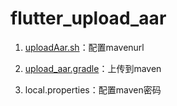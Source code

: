 # flutter_upload_aar

1. [uploadAar.sh](./uploadAar.sh)：配置mavenurl

2. [upload_aar.gradle](./upload_aar.gradle)：上传到maven

3. local.properties：配置maven密码
